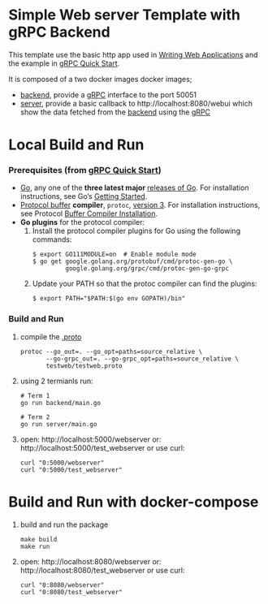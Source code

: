 # Simple Web server Template with gRPC Backend

This template use the basic http app used in [Writing Web Applications](https://golang.org/doc/articles/wiki) and the example in [gRPC Quick Start](https://grpc.io/docs/languages/go/quickstart/#get-the-example-code).

It is composed of a two docker images docker images;
* [backend](backend), provide a [gRPC](https://grpc.io/docs/languages/go/) interface to the port 50051
* [server](server), provide a basic callback to http://localhost:8080/webui which show the data fetched from the [backend](backend) using the [gRPC](https://grpc.io/docs/languages/go/)

# Local Build and Run
### Prerequisites (from [gRPC Quick Start](https://grpc.io/docs/languages/go/quickstart/#prerequisites))
* [Go](https://golang.org/), any one of the **three latest major** [releases of Go](https://golang.org/doc/devel/release.html).
  For installation instructions, see Go’s [Getting Started](https://golang.org/doc/install).
* [Protocol buffer](https://developers.google.com/protocol-buffers) **compiler**, `protoc`, [version 3](https://developers.google.com/protocol-buffers/docs/proto3).
For installation instructions, see Protocol [Buffer Compiler Installation](https://grpc.io/docs/protoc-installation/).
* **Go plugins** for the protocol compiler:
  1. Install the protocol compiler plugins for Go using the following commands:
      ```shell
      $ export GO111MODULE=on  # Enable module mode
      $ go get google.golang.org/protobuf/cmd/protoc-gen-go \
               google.golang.org/grpc/cmd/protoc-gen-go-grpc
      ```
  1. Update your PATH so that the protoc compiler can find the plugins:
      ```shell
      $ export PATH="$PATH:$(go env GOPATH)/bin"
      ```
### Build and Run
1. compile the [.proto](testweb/testweb.proto)
   ```shell
   protoc --go_out=. --go_opt=paths=source_relative \
          --go-grpc_out=. --go-grpc_opt=paths=source_relative \
          testweb/testweb.proto
   ```
1. using 2 termianls run:
   ```shell
   # Term 1
   go run backend/main.go

   # Term 2
   go run server/main.go
   ```
1. open: http://localhost:5000/webserver
   or: http://localhost:5000/test_webserver
   or use curl:
   ```shell
   curl "0:5000/webserver"
   curl "0:5000/test_webserver"
   ```


# Build and Run with docker-compose
1. build and run the package
   ```shell
   make build
   make run
   ```
1. open: http://localhost:8080/webserver
   or: http://localhost:8080/test_webserver
   or use curl:
   ```shell
   curl "0:8080/webserver"
   curl "0:8080/test_webserver"
   ```
